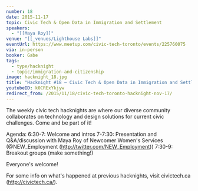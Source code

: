 ```yaml
---
number: 18
date: 2015-11-17
topic: Civic Tech & Open Data in Immigration and Settlement
speakers:
  - "[[Maya Roy]]"
venue: "[[_venues/Lighthouse Labs]]"
eventUrl: https://www.meetup.com/civic-tech-toronto/events/225760075
via: in-person
booker: Gabe
tags:
  - type/hacknight
  - topic/immigration-and-citizenship
image: hacknight_18.jpg
title: "Hacknight #18 – Civic Tech & Open Data in Immigration and Settlement"
youtubeID: k0CRExYkjyw
redirect_from: /2015/11/18/civic-tech-toronto-hacknight-nov-17/
---
```


The weekly civic tech hacknights are where our diverse community collaborates on technology and design solutions for current civic challenges. Come and be part of it!

Agenda:
6:30-7: Welcome and intros
7-7:30: Presentation and Q&A/discussion with Maya Roy of Newcomer Women's Services (@NEW_Employment (http://twitter.com/NEW_Employment))
7:30-9: Breakout groups (make something!)

Everyone's welcome!

For some info on what's happened at previous hacknights, visit civictech.ca (http://civictech.ca/).